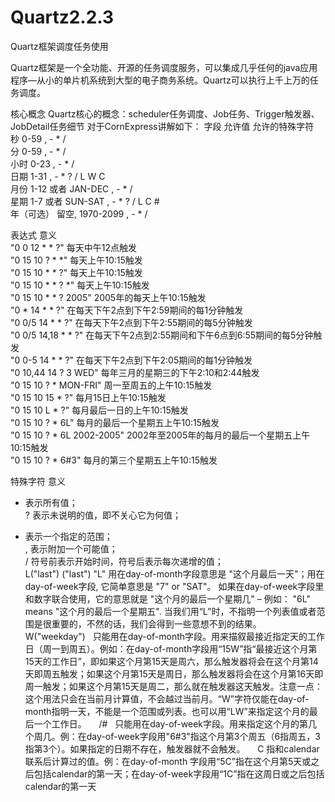 # Quartz2.2.3
Quartz框架调度任务使用

Quartz框架是一个全功能、开源的任务调度服务，可以集成几乎任何的java应用程序—从小的单片机系统到大型的电子商务系统。Quartz可以执行上千上万的任务调度。

 核心概念
 Quartz核心的概念：scheduler任务调度、Job任务、Trigger触发器、JobDetail任务细节
对于CornExpress讲解如下： 
字段   允许值   允许的特殊字符    
秒    0-59    , - * /    
分    0-59    , - * /    
小时    0-23    , - * /    
日期    1-31    , - * ? / L W C    
月份    1-12 或者 JAN-DEC    , - * /    
星期    1-7 或者 SUN-SAT    , - * ? / L C #    
年（可选）    留空, 1970-2099    , - * /    
  
表达式   意义    
"0 0 12 * * ?"    每天中午12点触发    
"0 15 10 ? * *"    每天上午10:15触发    
"0 15 10 * * ?"    每天上午10:15触发    
"0 15 10 * * ? *"    每天上午10:15触发    
"0 15 10 * * ? 2005"    2005年的每天上午10:15触发    
"0 * 14 * * ?"    在每天下午2点到下午2:59期间的每1分钟触发    
"0 0/5 14 * * ?"    在每天下午2点到下午2:55期间的每5分钟触发     
"0 0/5 14,18 * * ?"    在每天下午2点到2:55期间和下午6点到6:55期间的每5分钟触发     
"0 0-5 14 * * ?"    在每天下午2点到下午2:05期间的每1分钟触发    
"0 10,44 14 ? 3 WED"    每年三月的星期三的下午2:10和2:44触发    
"0 15 10 ? * MON-FRI"    周一至周五的上午10:15触发    
"0 15 10 15 * ?"    每月15日上午10:15触发    
"0 15 10 L * ?"    每月最后一日的上午10:15触发    
"0 15 10 ? * 6L"    每月的最后一个星期五上午10:15触发      
"0 15 10 ? * 6L 2002-2005"    2002年至2005年的每月的最后一个星期五上午10:15触发    
"0 15 10 ? * 6#3"    每月的第三个星期五上午10:15触发     
  
特殊字符   意义    
*    表示所有值；    
?    表示未说明的值，即不关心它为何值；    
-    表示一个指定的范围；    
,    表示附加一个可能值；    
/    符号前表示开始时间，符号后表示每次递增的值；    
L("last")    ("last") "L" 用在day-of-month字段意思是 "这个月最后一天"；用在 day-of-week字段, 它简单意思是 "7" or "SAT"。 如果在day-of-week字段里和数字联合使用，它的意思就是 "这个月的最后一个星期几" – 例如： "6L" means "这个月的最后一个星期五". 当我们用“L”时，不指明一个列表值或者范围是很重要的，不然的话，我们会得到一些意想不到的结果。    
W("weekday")    只能用在day-of-month字段。用来描叙最接近指定天的工作日（周一到周五）。例如：在day-of-month字段用“15W”指“最接近这个月第15天的工作日”，即如果这个月第15天是周六，那么触发器将会在这个月第14天即周五触发；如果这个月第15天是周日，那么触发器将会在这个月第16天即周一触发；如果这个月第15天是周二，那么就在触发器这天触发。注意一点：这个用法只会在当前月计算值，不会越过当前月。“W”字符仅能在day-of-month指明一天，不能是一个范围或列表。也可以用“LW”来指定这个月的最后一个工作日。     
/#    只能用在day-of-week字段。用来指定这个月的第几个周几。例：在day-of-week字段用"6#3"指这个月第3个周五（6指周五，3指第3个）。如果指定的日期不存在，触发器就不会触发。     
C    指和calendar联系后计算过的值。例：在day-of-month 字段用“5C”指在这个月第5天或之后包括calendar的第一天；在day-of-week字段用“1C”指在这周日或之后包括calendar的第一天  
